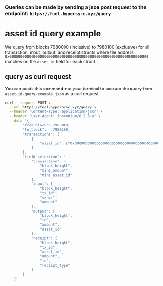 ### Queries can be made by sending a json post request to the endpoint: `https://fuel.hypersync.xyz/query`

# asset id query example
We query from blocks 7980000 (inclusive) to 7980100 (exclusive) for all transaction, input, output, and receipt structs where the address `0x0000000000000000000000000000000000000000000000000000000000000000` matches on the `asset_id` field for each struct.

## query as curl request
You can paste this command into your terminal to execute the query from `asset-id-query-example.json` as a curl request.

```bash
curl --request POST \
  --url https://fuel.hypersync.xyz/query \
  --header 'Content-Type: application/json' \
  --header 'User-Agent: insomnium/0.2.3-a' \
  --data '{
        "from_block": 7980000,
        "to_block":   7980100,
        "transactions": [
            {
                "asset_id": ["0x0000000000000000000000000000000000000000000000000000000000000000"]
            }
        ],
        "field_selection": {
         	"transaction": [
                "block_height",
                "mint_amount",
                "mint_asset_id"
            ],
            "input": [
                "block_height",
                "tx_id",
                "owner",
                "amount"
            ],
            "output": [
                "block_height",
                "to",
                "amount",
                "asset_id"
            ],
            "receipt": [
                "block_height",
                "tx_id",
                "asset_id",
                "amount",
                "to",
                "receipt_type"
            ]
        }
    }'
```